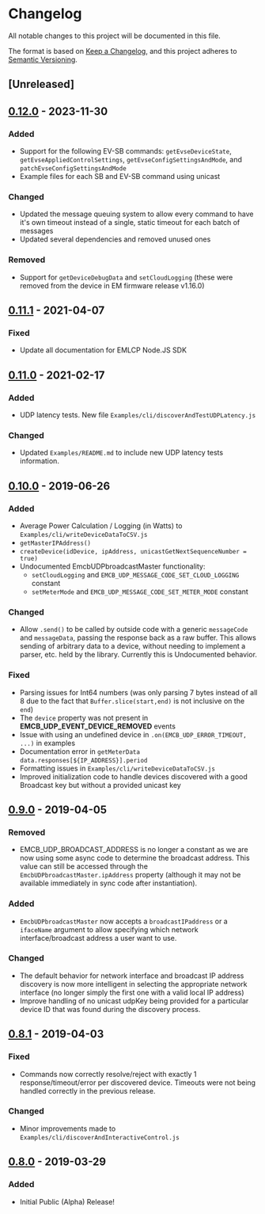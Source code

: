 # Changelog

All notable changes to this project will be documented in this file.

The format is based on [Keep a Changelog](https://keepachangelog.com/en/1.0.0/),
and this project adheres to [Semantic
Versioning](https://semver.org/spec/v2.0.0.html).

## [Unreleased]

## [0.12.0] - 2023-11-30

### Added

- Support for the following EV-SB commands: `getEvseDeviceState`, `getEvseAppliedControlSettings`, `getEvseConfigSettingsAndMode`, and `patchEvseConfigSettingsAndMode`
- Example files for each SB and EV-SB command using unicast

### Changed

- Updated the message queuing system to allow every command to have it's own timeout instead of a single, static timeout for each batch of messages
- Updated several dependencies and removed unused ones

### Removed

- Support for `getDeviceDebugData` and `setCloudLogging` (these were removed from the device in EM firmware release v1.16.0)

## [0.11.1] - 2021-04-07

### Fixed

- Update all documentation for EMLCP Node.JS SDK

## [0.11.0] - 2021-02-17

### Added

- UDP latency tests.  New file `Examples/cli/discoverAndTestUDPLatency.js`

### Changed

- Updated `Examples/README.md` to include new UDP latency tests information.

## [0.10.0] - 2019-06-26

### Added

- Average Power Calculation / Logging (in Watts) to
  `Examples/cli/writeDeviceDataToCSV.js`
- `getMasterIPAddress()`
- `createDevice(idDevice, ipAddress, unicastGetNextSequenceNumber = true)`
- Undocumented EmcbUDPbroadcastMaster functionality:
  - `setCloudLogging` and `EMCB_UDP_MESSAGE_CODE_SET_CLOUD_LOGGING` constant
  - `setMeterMode` and `EMCB_UDP_MESSAGE_CODE_SET_METER_MODE` constant

### Changed

- Allow `.send()` to be called by outside code with a generic `messageCode` and
  `messageData`, passing the response back as a raw buffer.  This allows sending
  of arbitrary data to a device, without needing to implement a parser, etc.
  held by the library.  Currently this is Undocumented behavior.

### Fixed

- Parsing issues for Int64 numbers (was only parsing 7 bytes instead of all 8
  due to the fact that `Buffer.slice(start,end)` is not inclusive on the `end`)
- The `device` property was not present in **EMCB_UDP_EVENT_DEVICE_REMOVED**
  events
- Issue with using an undefined device in `.on(EMCB_UDP_ERROR_TIMEOUT, ...)` in
  examples
- Documentation error in `getMeterData` `data.responses[${IP_ADDRESS}].period`
- Formatting issues in `Examples/cli/writeDeviceDataToCSV.js`
- Improved initialization code to handle devices discovered with a good
  Broadcast key but without a provided unicast key

## [0.9.0] - 2019-04-05

### Removed

- EMCB_UDP_BROADCAST_ADDRESS is no longer a constant as we are now using some
  async code to determine the broadcast address.  This value can still be
  accessed through the `EmcbUDPbroadcastMaster.ipAddress` property (although it
  may not be available immediately in sync code after instantiation).

### Added

- `EmcbUDPbroadcastMaster` now accepts a `broadcastIPaddress` or a `ifaceName`
  argument to allow specifying which network interface/broadcast address a user
  want to use.

### Changed

- The default behavior for network interface and broadcast IP address discovery
  is now more intelligent in selecting the appropriate network interface (no
  longer simply the first one with a valid local IP address)
- Improve handling of no unicast udpKey being provided for a particular device
  ID that was found during the discovery process.

## [0.8.1] - 2019-04-03

### Fixed

- Commands now correctly resolve/reject with exactly 1 response/timeout/error
  per discovered device.  Timeouts were not being handled correctly in the
  previous release.

### Changed

- Minor improvements made to `Examples/cli/discoverAndInteractiveControl.js`

## [0.8.0] - 2019-03-29

### Added

- Initial Public (Alpha) Release!

[0.12.0]: https://github.com/EatonEM/emcb-udp-master/releases/tag/v0.12.0
[0.11.1]: https://github.com/EatonEM/emcb-udp-master/releases/tag/v0.11.1
[0.11.0]: https://github.com/EatonEM/emcb-udp-master/releases/tag/v0.11.0
[0.10.0]: https://github.com/EatonEM/emcb-udp-master/releases/tag/v0.10.0
[0.9.0]: https://github.com/EatonEM/emcb-udp-master/releases/tag/v0.9.0
[0.8.1]: https://github.com/EatonEM/emcb-udp-master/releases/tag/v0.8.1
[0.8.0]: https://github.com/EatonEM/emcb-udp-master/releases/tag/v0.8.0
